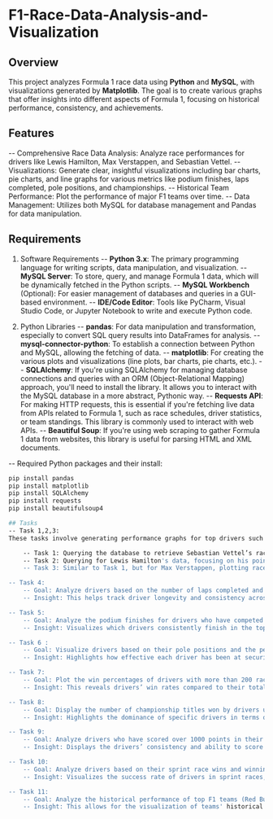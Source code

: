 # F1-Race-Data-Analysis-and-Visualization

## Overview

This project analyzes Formula 1 race data using **Python** and **MySQL**, with visualizations generated by **Matplotlib**. The goal is to create various graphs that offer insights into different aspects of Formula 1, focusing on historical performance, consistency, and achievements.

## Features

-- Comprehensive Race Data Analysis: Analyze race performances for drivers like Lewis Hamilton, Max Verstappen, and Sebastian Vettel.
-- Visualizations: Generate clear, insightful visualizations including bar charts, pie charts, and line graphs for various metrics like podium finishes, laps completed, pole positions, and championships.
-- Historical Team Performance: Plot the performance of major F1 teams over time.
-- Data Management: Utilizes both MySQL for database management and Pandas for data manipulation.

## Requirements

1. Software Requirements
-- **Python 3.x**: The primary programming language for writing scripts, data manipulation, and visualization.
-- **MySQL Server**: To store, query, and manage Formula 1 data, which will be dynamically fetched in the Python scripts.
-- **MySQL Workbench** (Optional): For easier management of databases and queries in a GUI-based environment.
-- **IDE/Code Editor**: Tools like PyCharm, Visual Studio Code, or Jupyter Notebook to write and execute Python code.

2. Python Libraries
-- **pandas**: For data manipulation and transformation, especially to convert SQL query results into DataFrames for analysis.
-- **mysql-connector-python**: To establish a connection between Python and MySQL, allowing the fetching of data.
-- **matplotlib**: For creating the various plots and visualizations (line plots, bar charts, pie charts, etc.).
-- **SQLAlchemy**: If you're using SQLAlchemy for managing database connections and queries with an ORM (Object-Relational Mapping) approach, you'll need to install the library. It allows you to interact with the MySQL database in a more abstract, Pythonic way.
-- **Requests API**: For making HTTP requests, this is essential if you're fetching live data from APIs related to Formula 1, such as race schedules, driver statistics, or team standings. This library is commonly used to interact with web APIs.
-- **Beautiful Soup**: If you're using web scraping to gather Formula 1 data from websites, this library is useful for parsing HTML and XML documents.

-- Required Python packages and their install:
```bash
pip install pandas
pip install matplotlib
pip install SQLAlchemy
pip install requests
pip install beautifulsoup4

## Tasks
-- Task 1,2,3:
These tasks involve generating performance graphs for top drivers such as Lewis Hamilton, Max Verstappen, and Sebastian Vettel. The process involves:

    -- Task 1: Querying the database to retrieve Sebastian Vettel’s race performance data, including race positions and points.
    -- Task 2: Querying for Lewis Hamilton's data, focusing on his points and race positions for analysis.
    -- Task 3: Similar to Task 1, but for Max Verstappen, plotting race positions and points for each race.

-- Task 4:
    -- Goal: Analyze drivers based on the number of laps completed and their race count.
    -- Insight: This helps track driver longevity and consistency across different races.

-- Task 5:
    -- Goal: Analyze the podium finishes for drivers who have competed in more than 200 races.
    -- Insight: Visualizes which drivers consistently finish in the top 3 over their careers, highlighting race count and podium success.

-- Task 6 :
    -- Goal: Visualize drivers based on their pole positions and the percentage of poles they secured across their career.
    -- Insight: Highlights how effective each driver has been at securing pole positions relative to their career races.

-- Task 7:
    -- Goal: Plot the win percentages of drivers with more than 200 races.
    -- Insight: This reveals drivers’ win rates compared to their total career races, helping to identify those with the highest success rates.

-- Task 8:
    -- Goal: Display the number of championship titles won by drivers using a pie chart.
    -- Insight: Highlights the dominance of specific drivers in terms of championship titles won throughout their careers.

-- Task 9:
    -- Goal: Analyze drivers who have scored over 1000 points in their careers.
    -- Insight: Displays the drivers’ consistency and ability to score points over their career, with drivers accumulating over 1000 points highlighted.

-- Task 10:
    -- Goal: Analyze drivers based on their sprint race wins and winning percentages.
    -- Insight: Visualizes the success rate of drivers in sprint races, showing which drivers are strongest in this format.

-- Task 11:
    -- Goal: Analyze the historical performance of top F1 teams (Red Bull, Mercedes, McLaren, Ferrari, Williams) from 2010 onwards.
    -- Insight: This allows for the visualization of teams' historical performances, revealing trends of dominance or decline over time.
